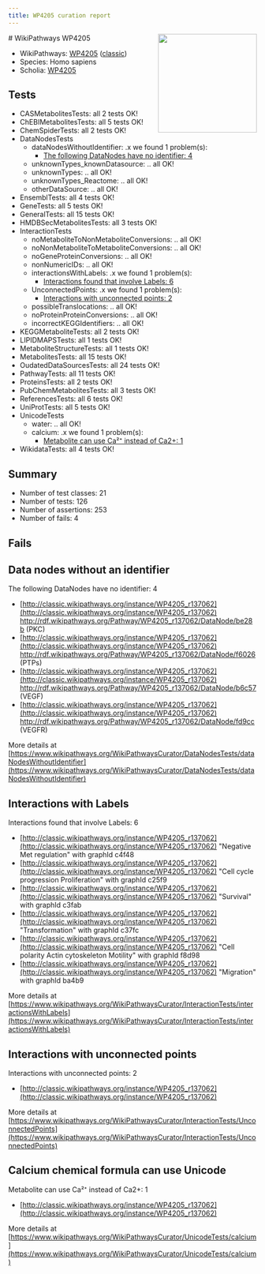 ```yaml
---
title: WP4205 curation report
---
```


<img style="float: right; width: 200px" src="https://upload.wikimedia.org/wikipedia/commons/thumb/8/83/Wplogo_with_text_500.png/640px-Wplogo_with_text_500.png" />
# WikiPathways WP4205

* WikiPathways: [WP4205](https://wikipathways.org/pathways/WP4205) ([classic](https://classic.wikipathways.org/instance/WP4205))
* Species: Homo sapiens
* Scholia: [WP4205](https://scholia.toolforge.org/wikipathways/WP4205)
## Tests
* CASMetabolitesTests: all 2 tests OK!
* ChEBIMetabolitesTests: all 5 tests OK!
* ChemSpiderTests: all 2 tests OK!
* DataNodesTests
    * dataNodesWithoutIdentifier: .x we found 1 problem(s):
        * [The following DataNodes have no identifier: 4](#d2d32fa3)
    * unknownTypes_knownDatasource: .. all OK!
    * unknownTypes: .. all OK!
    * unknownTypes_Reactome: .. all OK!
    * otherDataSource: .. all OK!
* EnsemblTests: all 4 tests OK!
* GeneTests: all 5 tests OK!
* GeneralTests: all 15 tests OK!
* HMDBSecMetabolitesTests: all 3 tests OK!
* InteractionTests
    * noMetaboliteToNonMetaboliteConversions: .. all OK!
    * noNonMetaboliteToMetaboliteConversions: .. all OK!
    * noGeneProteinConversions: .. all OK!
    * nonNumericIDs: .. all OK!
    * interactionsWithLabels: .x we found 1 problem(s):
        * [Interactions found that involve Labels: 6](#630d267d)
    * UnconnectedPoints: .x we found 1 problem(s):
        * [Interactions with unconnected points: 2](#35a61ada)
    * possibleTranslocations: .. all OK!
    * noProteinProteinConversions: .. all OK!
    * incorrectKEGGIdentifiers: .. all OK!
* KEGGMetaboliteTests: all 2 tests OK!
* LIPIDMAPSTests: all 1 tests OK!
* MetaboliteStructureTests: all 1 tests OK!
* MetabolitesTests: all 15 tests OK!
* OudatedDataSourcesTests: all 24 tests OK!
* PathwayTests: all 11 tests OK!
* ProteinsTests: all 2 tests OK!
* PubChemMetabolitesTests: all 3 tests OK!
* ReferencesTests: all 6 tests OK!
* UniProtTests: all 5 tests OK!
* UnicodeTests
    * water: .. all OK!
    * calcium: .x we found 1 problem(s):
        * [Metabolite can use Ca²⁺ instead of Ca2+: 1](#11d84c22)
* WikidataTests: all 4 tests OK!


## Summary

* Number of test classes: 21
* Number of tests: 126
* Number of assertions: 253
* Number of fails: 4

## Fails

<a name="d2d32fa3" />

## Data nodes without an identifier

The following DataNodes have no identifier: 4

* [http://classic.wikipathways.org/instance/WP4205_r137062](http://classic.wikipathways.org/instance/WP4205_r137062) http://rdf.wikipathways.org/Pathway/WP4205_r137062/DataNode/be28b (PKC)
* [http://classic.wikipathways.org/instance/WP4205_r137062](http://classic.wikipathways.org/instance/WP4205_r137062) http://rdf.wikipathways.org/Pathway/WP4205_r137062/DataNode/f6026 (PTPs)
* [http://classic.wikipathways.org/instance/WP4205_r137062](http://classic.wikipathways.org/instance/WP4205_r137062) http://rdf.wikipathways.org/Pathway/WP4205_r137062/DataNode/b6c57 (VEGF)
* [http://classic.wikipathways.org/instance/WP4205_r137062](http://classic.wikipathways.org/instance/WP4205_r137062) http://rdf.wikipathways.org/Pathway/WP4205_r137062/DataNode/fd9cc (VEGFR)


More details at [https://www.wikipathways.org/WikiPathwaysCurator/DataNodesTests/dataNodesWithoutIdentifier](https://www.wikipathways.org/WikiPathwaysCurator/DataNodesTests/dataNodesWithoutIdentifier)

<a name="630d267d" />

## Interactions with Labels

Interactions found that involve Labels: 6

* [http://classic.wikipathways.org/instance/WP4205_r137062](http://classic.wikipathways.org/instance/WP4205_r137062) "Negative Met
regulation" with graphId c4f48
* [http://classic.wikipathways.org/instance/WP4205_r137062](http://classic.wikipathways.org/instance/WP4205_r137062) "Cell cycle progression
Proliferation" with graphId c25f9
* [http://classic.wikipathways.org/instance/WP4205_r137062](http://classic.wikipathways.org/instance/WP4205_r137062) "Survival" with graphId c3fab
* [http://classic.wikipathways.org/instance/WP4205_r137062](http://classic.wikipathways.org/instance/WP4205_r137062) "Transformation" with graphId c37fc
* [http://classic.wikipathways.org/instance/WP4205_r137062](http://classic.wikipathways.org/instance/WP4205_r137062) "Cell polarity
Actin cytoskeleton
Motility" with graphId f8d98
* [http://classic.wikipathways.org/instance/WP4205_r137062](http://classic.wikipathways.org/instance/WP4205_r137062) "Migration" with graphId ba4b9


More details at [https://www.wikipathways.org/WikiPathwaysCurator/InteractionTests/interactionsWithLabels](https://www.wikipathways.org/WikiPathwaysCurator/InteractionTests/interactionsWithLabels)

<a name="35a61ada" />

## Interactions with unconnected points

Interactions with unconnected points: 2

* [http://classic.wikipathways.org/instance/WP4205_r137062](http://classic.wikipathways.org/instance/WP4205_r137062)


More details at [https://www.wikipathways.org/WikiPathwaysCurator/InteractionTests/UnconnectedPoints](https://www.wikipathways.org/WikiPathwaysCurator/InteractionTests/UnconnectedPoints)

<a name="11d84c22" />

## Calcium chemical formula can use Unicode

Metabolite can use Ca²⁺ instead of Ca2+: 1

* [http://classic.wikipathways.org/instance/WP4205_r137062](http://classic.wikipathways.org/instance/WP4205_r137062)


More details at [https://www.wikipathways.org/WikiPathwaysCurator/UnicodeTests/calcium](https://www.wikipathways.org/WikiPathwaysCurator/UnicodeTests/calcium)


